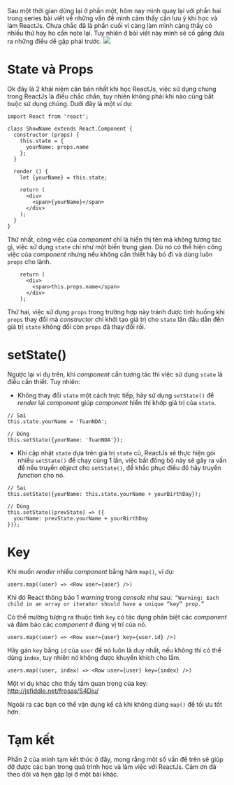 Sau một thời gian dừng lại ở phần một, hôm nay mình quay lại với phần hai trong series bài viết về những vấn đề mình cảm thấy cần lưu ý khi học và làm ReactJs. Chưa chắc đã là phần cuối vì càng làm mình càng thấy có nhiều thứ hay ho cần note lại. Tuy nhiên ở bài viết này mình sẽ cố gắng đưa ra những điều dễ gặp phải trước.
![](https://images.viblo.asia/2edaed5c-4592-4347-a357-656feb8bf074.png)
# State và Props 
Ok đây là 2 khái niệm căn bản nhất khi học ReactJs, việc sử dụng chúng trong ReactJs là điều chắc chắn, tuy nhiên không phải khi nào cũng bắt buộc sử dụng chúng. Dưới đây là một ví dụ:
```JS
import React from 'react';

class ShowName extends React.Component {
  constructor (props) {
    this.state = {
      yourName: props.name
    };
  }

  render () {
    let {yourName} = this.state; 

    return (
      <div>
        <span>{yourName}</span>
      </div>
    );
  }
}
```
Thứ nhất, công việc của *component* chỉ là hiển thị tên mà không tương tác gì, việc sử dụng `state` chỉ như một biến trung gian. Dù nó có thể hiện công việc của *component* nhưng nếu không cần thiết hãy bỏ đi và dùng luôn `props` cho lành.
```JS
    return (
      <div>
        <span>this.props.name</span>
      </div>
    );
```
Thứ hai, việc sử dụng `props` trong trường hợp này tránh được tình huống khi `props` thay đổi mà *constructor* chỉ khởi tạo giá trị cho `state` lần đầu dẫn đến giá trị `state` không đổi còn `props` đã thay đổi rồi.
# setState()
Ngược lại ví dụ trên, khi *component* cần tương tác thì việc sử dụng `state` là điều cần thiết. Tuy nhiên:
*  Không thay đổi `state` một cách trực tiếp, hãy sử dụng `setState()` để *render* lại *component* giúp *component* hiển thị khớp giá trị của `state`.
```JS
// Sai
this.state.yourName = 'TuanNDA';

// Đúng
this.setState({yourName: 'TuanNDA'});
```
*  Khi cập nhật `state` dựa trên giá trị `state` cũ, ReactJs sẽ thực hiện gói nhiều `setState()` để chạy cùng 1 lần, việc bất đồng bộ này sẽ gây ra vấn đề nếu truyền *object* cho `setState()`, để khắc phục điều đó hãy truyền *function* cho nó.
```JS
// Sai
this.setState({yourName: this.state.yourName + yourBirthDay});

// Đúng
this.setState((prevState) => ({
  yourName: prevState.yourName + yourBirthDay
}));
```  
# Key
Khi muốn *render* nhiều *component* bằng hàm `map()`, ví dụ:
```
users.map((user) => <Row user={user} />)
```
Khi đó React thông báo 1 *warning* trong *console* như sau:` “Warning: Each child in an array or iterator should have a unique “key” prop.”`

Có thể mường tượng ra thuộc tính `key` có tác dụng phân biệt các *component* và đảm bảo các *component* ở đúng vị trí của nó.
```
users.map((user) => <Row user={user} key={user.id} />)
```
Hãy gán `key` bằng `id` của `user` để nó luôn là duy nhất, nếu không thì có thể dùng `index`, tuy nhiên nó không được khuyến khích cho lắm.
```
users.map((user, index) => <Row user={user} key={index} />)
```
Một ví dụ khác cho thấy tầm quan trọng của key: http://jsfiddle.net/frosas/S4Dju/

Ngoài ra các bạn có thể vận dụng kể cả khi không dùng `map()` để tối ưu tốt hơn.

# Tạm kết
Phần 2 của mình tạm kết thúc ở đây, mong rằng một số vấn đề trên sẽ giúp đỡ được các bạn trong quá trình học và làm việc với ReactJs. Cảm ơn đã theo dõi và hẹn gặp lại ở một bài khác.